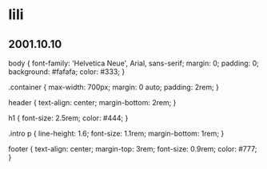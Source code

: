# lili
## 2001.10.10
body {
    font-family: 'Helvetica Neue', Arial, sans-serif;
    margin: 0;
    padding: 0;
    background: #fafafa;
    color: #333;
}

.container {
    max-width: 700px;
    margin: 0 auto;
    padding: 2rem;
}

header {
    text-align: center;
    margin-bottom: 2rem;
}

h1 {
    font-size: 2.5rem;
    color: #444;
}

.intro p {
    line-height: 1.6;
    font-size: 1.1rem;
    margin-bottom: 1rem;
}

footer {
    text-align: center;
    margin-top: 3rem;
    font-size: 0.9rem;
    color: #777;
}
